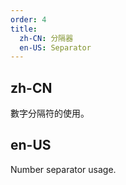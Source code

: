 ```yaml
---
order: 4
title:
  zh-CN: 分隔器
  en-US: Separator
---
```


## zh-CN

數字分隔符的使用。

## en-US

Number separator usage.
